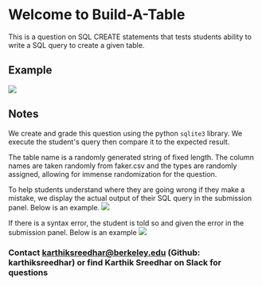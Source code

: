 # Welcome to Build-A-Table

This is a question on SQL CREATE statements that tests students ability to write a SQL query to create a given table.

## Example

<img src="../../../clientFilesCourse/database-1-createTables-images/questionvariant.png">

## Notes

We create and grade this question using the python `sqlite3` library. We execute the student's query then compare it to the expected result.

The table name is a randomly generated string of fixed length. The column names are taken randomly from faker.csv and the types are randomly assigned, allowing for immense randomization for the question.

To help students understand where they are going wrong if they make a mistake, we display the actual output of their SQL query in the submission panel. Below is an example.
<img src="../../../clientFilesCourse/database-1-createTables-images/incorrectanswer.png">

If there is a syntax error, the student is told so and given the error in the submission panel. Below is an example
<img src="../../../clientFilesCourse/database-1-createTables-images/invalidanswer.png">

### Contact karthiksreedhar@berkeley.edu (Github: karthiksreedhar) or find Karthik Sreedhar on Slack for questions
